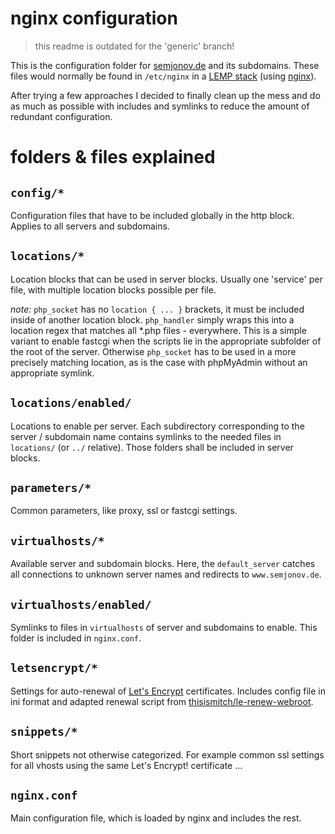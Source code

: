 # nginx configuration

> this readme is outdated for the 'generic' branch!

This is the configuration folder for [semjonov.de](https://www.semjonov.de/) and its subdomains. These files would normally be found in `/etc/nginx` in a [LEMP stack](https://lemp.io/) (using [nginx](https://www.nginx.com/resources/wiki/start/topics/examples/full/)).

After trying a few approaches I decided to finally clean up the mess and do as much as possible with includes and symlinks to reduce the amount of redundant configuration.

# folders & files explained

## `config/*`
Configuration files that have to be included globally in the http block. Applies to all servers and subdomains.


## `locations/*`
Location blocks that can be used in server blocks. Usually one 'service' per file, with multiple location blocks possible per file.

_note:_ `php_socket` has no `location { ... }` brackets, it must be included inside of another location block. `php_handler` simply wraps this into a location regex that matches all *.php files - everywhere. This is a simple variant to enable fastcgi when the scripts lie in the appropriate subfolder of the root of the server. Otherwise `php_socket` has to be used in a more precisely matching location, as is the case with phpMyAdmin without an appropriate symlink.


## `locations/enabled/`

Locations to enable per server. Each subdirectory corresponding to the server / subdomain name contains symlinks to the needed files in `locations/` (or `../` relative). Those folders shall be included in server blocks.


## `parameters/*`
Common parameters, like proxy, ssl or fastcgi settings.


## `virtualhosts/*`
Available server and subdomain blocks.
Here, the `default_server` catches all connections to unknown server names and redirects to `www.semjonov.de`.


## `virtualhosts/enabled/`
Symlinks to files in `virtualhosts` of server and subdomains to enable. This folder is included in `nginx.conf`.


## `letsencrypt/*`
Settings for auto-renewal of [Let's Encrypt](https://letsencrypt.org/) certificates. Includes config file in ini format and adapted renewal script from [thisismitch/le-renew-webroot](https://gist.github.com/thisismitch/e1b603165523df66d5cc "Gist: thisismitch/le-renew-webroot").


## `snippets/*`
Short snippets not otherwise categorized. For example common ssl settings for all vhosts using the same Let's Encrypt! certificate ...


## `nginx.conf`
Main configuration file, which is loaded by nginx and includes the rest.
